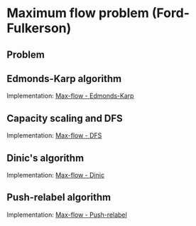 # Maximum flow problem (Ford-Fulkerson)

## Problem


## Edmonds-Karp algorithm

Implementation: [Max-flow - Edmonds-Karp](https://github.com/pl3onasm/AADS/blob/main/algorithms/graphs/max-flow/maxflow-1.c)

## Capacity scaling and DFS

Implementation: [Max-flow - DFS](https://github.com/pl3onasm/AADS/blob/main/algorithms/graphs/max-flow/maxflow-2.c)

## Dinic's algorithm

Implementation: [Max-flow - Dinic](https://github.com/pl3onasm/AADS/blob/main/algorithms/graphs/max-flow/maxflow-3.c)

## Push-relabel algorithm

Implementation: [Max-flow - Push-relabel](https://github.com/pl3onasm/AADS/blob/main/algorithms/graphs/max-flow/maxflow-4.c)
